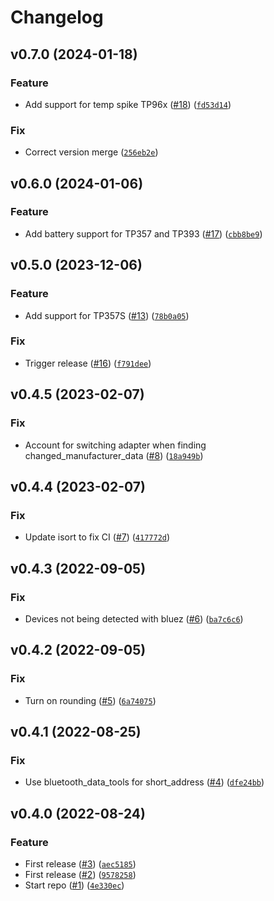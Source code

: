 # Changelog

<!--next-version-placeholder-->

## v0.7.0 (2024-01-18)

### Feature

* Add support for temp spike TP96x ([#18](https://github.com/Bluetooth-Devices/thermopro-ble/issues/18)) ([`fd53d14`](https://github.com/Bluetooth-Devices/thermopro-ble/commit/fd53d141640138bcd0d90045e5205e584b5495dc))

### Fix

* Correct version merge ([`256eb2e`](https://github.com/Bluetooth-Devices/thermopro-ble/commit/256eb2ed75e454ad6ecbb547a83b724f254e049c))

## v0.6.0 (2024-01-06)

### Feature

* Add battery support for TP357 and TP393 ([#17](https://github.com/Bluetooth-Devices/thermopro-ble/issues/17)) ([`cbb8be9`](https://github.com/Bluetooth-Devices/thermopro-ble/commit/cbb8be9dfdc9b686ed94ad083d58785eb1805ed1))

## v0.5.0 (2023-12-06)

### Feature

* Add support for TP357S ([#13](https://github.com/Bluetooth-Devices/thermopro-ble/issues/13)) ([`78b0a05`](https://github.com/Bluetooth-Devices/thermopro-ble/commit/78b0a056b7f8b2334b6b27274c6c1559c3388b24))

### Fix

* Trigger release ([#16](https://github.com/Bluetooth-Devices/thermopro-ble/issues/16)) ([`f791dee`](https://github.com/Bluetooth-Devices/thermopro-ble/commit/f791dee2e8839b2b39f776ec4abbc3d8bafee71c))

## v0.4.5 (2023-02-07)
### Fix
* Account for switching adapter when finding changed_manufacturer_data ([#8](https://github.com/Bluetooth-Devices/thermopro-ble/issues/8)) ([`18a949b`](https://github.com/Bluetooth-Devices/thermopro-ble/commit/18a949bbccc3efdaf584440ad092baec4b938f9f))

## v0.4.4 (2023-02-07)
### Fix
* Update isort to fix CI ([#7](https://github.com/Bluetooth-Devices/thermopro-ble/issues/7)) ([`417772d`](https://github.com/Bluetooth-Devices/thermopro-ble/commit/417772db2d6f79e7fe5cc9dfa52d3d4b394282da))

## v0.4.3 (2022-09-05)
### Fix
* Devices not being detected with bluez ([#6](https://github.com/Bluetooth-Devices/thermopro-ble/issues/6)) ([`ba7c6c6`](https://github.com/Bluetooth-Devices/thermopro-ble/commit/ba7c6c66f977fcc589ddfa264b5122f563f021c1))

## v0.4.2 (2022-09-05)
### Fix
* Turn on rounding ([#5](https://github.com/Bluetooth-Devices/thermopro-ble/issues/5)) ([`6a74075`](https://github.com/Bluetooth-Devices/thermopro-ble/commit/6a740754d5128c6cf8ead4d214ecafd3ec03de5e))

## v0.4.1 (2022-08-25)
### Fix
* Use bluetooth_data_tools for short_address ([#4](https://github.com/Bluetooth-Devices/thermopro-ble/issues/4)) ([`dfe24bb`](https://github.com/Bluetooth-Devices/thermopro-ble/commit/dfe24bb7291c0ebd6ad606d9b0c30e126aea4650))

## v0.4.0 (2022-08-24)
### Feature
* First release ([#3](https://github.com/Bluetooth-Devices/thermopro-ble/issues/3)) ([`aec5185`](https://github.com/Bluetooth-Devices/thermopro-ble/commit/aec518597fdeecdd10368da386bf488a8c1197c6))
* First release ([#2](https://github.com/Bluetooth-Devices/thermopro-ble/issues/2)) ([`9578258`](https://github.com/Bluetooth-Devices/thermopro-ble/commit/95782588e2b7ddfb8a7b5b5455d5d1308e6e66b2))
* Start repo ([#1](https://github.com/Bluetooth-Devices/thermopro-ble/issues/1)) ([`4e330ec`](https://github.com/Bluetooth-Devices/thermopro-ble/commit/4e330ecf573b3e15a81edc8bdcb95c318e6b6d98))
